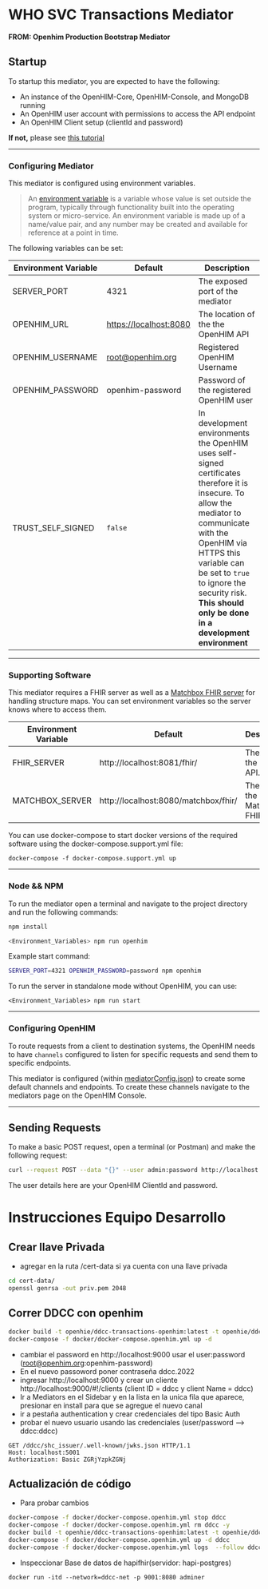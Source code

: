 # WHO SVC Transactions Mediator
**FROM: Openhim Production Bootstrap Mediator**

## Startup

To startup this mediator, you are expected to have the following:

- An instance of the OpenHIM-Core, OpenHIM-Console, and MongoDB running
- An OpenHIM user account with permissions to access the API endpoint
- An OpenHIM Client setup (clientId and password)

**If not,** please see [this tutorial](https://github.com/jembi/openhim-mediator-tutorial)

---

### Configuring Mediator

This mediator is configured using environment variables.

> An [environment variable](https://medium.com/chingu/an-introduction-to-environment-variables-and-how-to-use-them-f602f66d15fa) is a variable whose value is set outside the program, typically through functionality built into the operating system or micro-service. An environment variable is made up of a name/value pair, and any number may be created and available for reference at a point in time.

The following variables can be set:

| Environment Variable | Default | Description |
| --- | --- | --- |
| SERVER_PORT | 4321 | The exposed port of the mediator |
| OPENHIM_URL | <https://localhost:8080> | The location of the the OpenHIM API |
| OPENHIM_USERNAME | root@openhim.org | Registered OpenHIM Username |
| OPENHIM_PASSWORD | openhim-password | Password of the registered OpenHIM user |
| TRUST_SELF_SIGNED | `false` | In development environments the OpenHIM uses self-signed certificates therefore it is insecure. To allow the mediator to communicate with the OpenHIM via HTTPS this variable can be set to `true` to ignore the security risk. **This should only be done in a development environment** |

---

### Supporting Software

This mediator requires a FHIR server as well as a [Matchbox FHIR server](https://github.com/ahdis/matchbox) for handling structure maps.  You can set
environment variables so the server knows where to access them.

| Environment Variable | Default | Description |
| --- | --- | --- |
| FHIR_SERVER | http://localhost:8081/fhir/ | The path to the FHIR API. |
| MATCHBOX_SERVER | http://localhost:8080/matchbox/fhir/ | The path to the Matchbox FHIR API |

You can use docker-compose to start docker versions of the required software using the docker-compose.support.yml file:

```
docker-compose -f docker-compose.support.yml up
```

---

### Node && NPM

To run the mediator open a terminal and navigate to the project directory and run the following commands:

```sh
npm install

<Environment_Variables> npm run openhim
```

Example start command:

```sh
SERVER_PORT=4321 OPENHIM_PASSWORD=password npm openhim
```

To run the server in standalone mode without OpenHIM, you can use:

```
<Environment_Variables> npm run start
```

---

### Configuring OpenHIM

To route requests from a client to destination systems, the OpenHIM needs to have `channels` configured to listen for specific requests and send them to specific endpoints.

This mediator is configured (within [mediatorConfig.json](mediatorConfig.json)) to create some default channels and endpoints. To create these channels navigate to the mediators page on the OpenHIM Console.

---

## Sending Requests

To make a basic POST request, open a terminal (or Postman) and make the following request:

```sh
curl --request POST --data "{}" --user admin:password http://localhost:5001/testEndpoint
```

The user details here are your OpenHIM ClientId and password.


# Instrucciones Equipo Desarrollo

## Crear llave Privada

* agregar en la ruta /cert-data si ya cuenta con una llave privada

```bash
cd cert-data/
openssl genrsa -out priv.pem 2048
```

## Correr DDCC con openhim

```bash
docker build -t openhie/ddcc-transactions-openhim:latest -t openhie/ddcc-transactions-openhim:v1.0.20 -f Dockerfile.openhim .
docker-compose -f docker/docker-compose.openhim.yml up -d
```

* cambiar el password en http://localhost:9000  usar el user:password (root@openhim.org:openhim-password)
* En el nuevo passoword poner contraseña ddcc.2022
* ingresar http://localhost:9000 y crear un cliente http://localhost:9000/#!/clients  (client ID = ddcc y client Name = ddcc)
* Ir a Mediators en el Sidebar y en la lista en la unica fila que aparece, presionar en install para que se agregue el nuevo canal
* ir a pestaña authentication y crear credenciales del tipo Basic Auth
* probar el nuevo usuario usando las credenciales (user/password --> ddcc:ddcc)

```
GET /ddcc/shc_issuer/.well-known/jwks.json HTTP/1.1
Host: localhost:5001
Authorization: Basic ZGRjYzpkZGNj
```


## Actualización de código

* Para probar cambios

```bash
docker-compose -f docker/docker-compose.openhim.yml stop ddcc
docker-compose -f docker/docker-compose.openhim.yml rm ddcc -y
docker build -t openhie/ddcc-transactions-openhim:latest -t openhie/ddcc-transactions-openhim:v1.0.20 -f Dockerfile.openhim .
docker-compose -f docker/docker-compose.openhim.yml up -d ddcc
docker-compose -f docker/docker-compose.openhim.yml logs  --follow ddcc

```

* Inspeccionar Base de datos de hapifhir(servidor: hapi-postgres)

```
docker run -itd --network=ddcc-net -p 9001:8080 adminer
```
